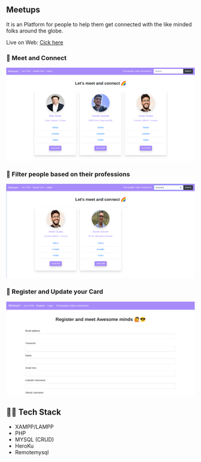 ## Meetups 
It is an Platform for people to help them get connected with the like minded folks around the globe.

Live on Web: [Cick here](https://meetups-hk.herokuapp.com/)

### 🥇 Meet and Connect
![(1.png](images/6.png)

### 🥈 Filter people based on their professions
![(2.png](images/7.png)

### 🥉 Register and Update your Card
![(3.png](images/3.png)

<!-- ### 🥇 Meet and Connect(Old version)
![(1.png](images/1.png)

### 🥈 Filter people based on their professions(Old version)
![(2.png](images/2.png) -->

## 🧑‍💻 Tech Stack
- XAMPP/LAMPP
- PHP
- MYSQL (CRUD)
- HeroKu
- Remotemysql
